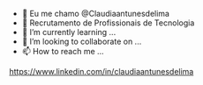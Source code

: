 - 👋 Eu me chamo @Claudiaantunesdelima
- 👀 Recrutamento de Profissionais de Tecnologia
- 🌱 I’m currently learning ...
- 💞️ I’m looking to collaborate on ...
- 📫 How to reach me ...

<!---
Claudiaantunesdelima/Claudiaantunesdelima is a ✨ special ✨ repository because its `README.md` (this file) appears on your GitHub profile.
You can click the Preview link to take a look at your changes.
--->
https://www.linkedin.com/in/claudiaantunesdelima
